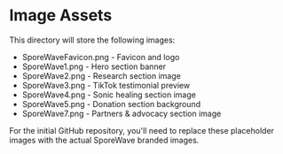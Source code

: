 # Image Assets

This directory will store the following images:
- SporeWaveFavicon.png - Favicon and logo
- SporeWave1.png - Hero section banner
- SporeWave2.png - Research section image
- SporeWave3.png - TikTok testimonial preview
- SporeWave4.png - Sonic healing section image
- SporeWave5.png - Donation section background
- SporeWave7.png - Partners & advocacy section image

For the initial GitHub repository, you'll need to replace these placeholder images with the actual SporeWave branded images.

